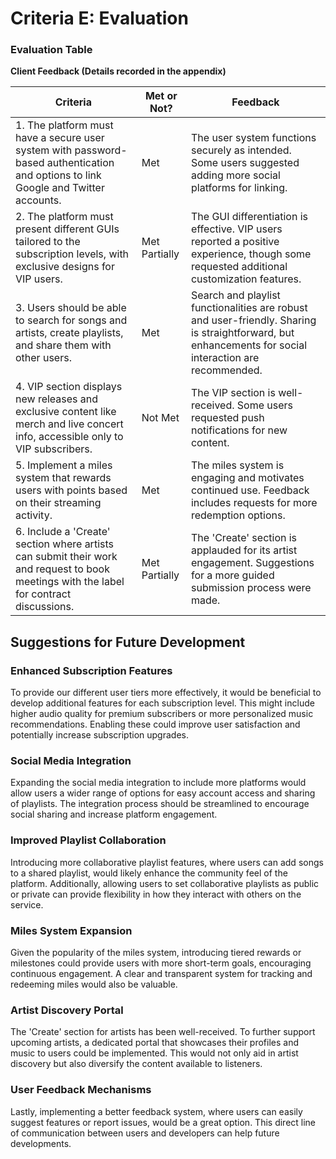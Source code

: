 # Criteria E: Evaluation

### Evaluation Table

**Client Feedback (Details recorded in the appendix)**

| Criteria | Met or Not? | Feedback |
|----------|-------------|----------|
| 1. The platform must have a secure user system with password-based authentication and options to link Google and Twitter accounts. | Met | The user system functions securely as intended. Some users suggested adding more social platforms for linking. |
| 2. The platform must present different GUIs tailored to the subscription levels, with exclusive designs for VIP users. | Met Partially | The GUI differentiation is effective. VIP users reported a positive experience, though some requested additional customization features. |
| 3. Users should be able to search for songs and artists, create playlists, and share them with other users. | Met | Search and playlist functionalities are robust and user-friendly. Sharing is straightforward, but enhancements for social interaction are recommended. |
| 4. VIP section displays new releases and exclusive content like merch and live concert info, accessible only to VIP subscribers. | Not Met | The VIP section is well-received. Some users requested push notifications for new content. |
| 5. Implement a miles system that rewards users with points based on their streaming activity. | Met | The miles system is engaging and motivates continued use. Feedback includes requests for more redemption options. |
| 6. Include a 'Create' section where artists can submit their work and request to book meetings with the label for contract discussions. | Met Partially | The 'Create' section is applauded for its artist engagement. Suggestions for a more guided submission process were made. |


## Suggestions for Future Development
### Enhanced Subscription Features

To provide our different user tiers more effectively, it would be beneficial to develop additional features for each subscription level. This might include higher audio quality for premium subscribers or more personalized music recommendations. Enabling these could improve user satisfaction and potentially increase subscription upgrades.

### Social Media Integration

Expanding the social media integration to include more platforms would allow users a wider range of options for easy account access and sharing of playlists. The integration process should be streamlined to encourage social sharing and increase platform engagement.

### Improved Playlist Collaboration

Introducing more collaborative playlist features, where users can add songs to a shared playlist, would likely enhance the community feel of the platform. Additionally, allowing users to set collaborative playlists as public or private can provide flexibility in how they interact with others on the service.

### Miles System Expansion

Given the popularity of the miles system, introducing tiered rewards or milestones could provide users with more short-term goals, encouraging continuous engagement. A clear and transparent system for tracking and redeeming miles would also be valuable.

### Artist Discovery Portal

The 'Create' section for artists has been well-received. To further support upcoming artists, a dedicated portal that showcases their profiles and music to users could be implemented. This would not only aid in artist discovery but also diversify the content available to listeners.

### User Feedback Mechanisms

Lastly, implementing a better feedback system, where users can easily suggest features or report issues, would be a great option. This direct line of communication between users and developers can help future developments.


